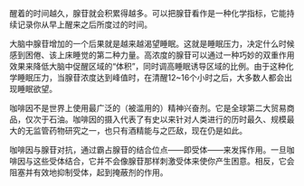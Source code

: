 醒着的时间越久，腺苷就会积累得越多。可以把腺苷看作是一种化学指标，它能持续记录你从早上醒来之后所度过的时间。

大脑中腺苷增加的一个后果就是越来越渴望睡眠。这就是睡眠压力，决定什么时候感到困倦、该上床睡觉的第二种力量。高浓度的腺苷可以通过一种巧妙的双重作用效果来降低大脑中促醒区域的“体积”，同时调高睡眠诱导区域的比例。由于这种化学睡眠压力，当腺苷浓度达到峰值时，在清醒12~16个小时之后，大多数人都会出现睡眠欲望。

咖啡因不是世界上使用最广泛的（被滥用的）精神兴奋剂。它是全球第二大贸易商品，仅次于石油。咖啡因的摄入代表了有史以来针对人类进行的历时最久、规模最大的无监管药物研究之一，也只有酒精能与之匹敌，现在仍是如此。


咖啡因与腺苷对抗，通过霸占腺苷的结合位点——即受体——来发挥作用。一旦咖啡因与这些受体结合，它并不会像腺苷那样刺激受体来使你产生困意。相反，它会阻塞并有效地抑制受体，起到掩蔽剂的作用。

